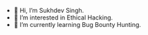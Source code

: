 - 👋 Hi, I’m Sukhdev Singh.
- 👀 I’m interested in Ethical Hacking.
- 🌱 I’m currently learning Bug Bounty Hunting.
